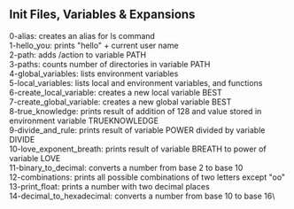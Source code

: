 ## Init Files, Variables & Expansions
0-alias: creates an alias for ls command\
1-hello_you: prints "hello" + current user name\
2-path: adds /action to variable PATH\
3-paths: counts number of directories in variable PATH\
4-global_variables: lists environment variables\
5-local_variables: lists local and environment variables, and functions\
6-create_local_variable: creates a new local variable BEST\
7-create_global_variable: creates a new global variable BEST\
8-true_knowledge: prints result of addition of 128 and value stored in environment variable TRUEKNOWLEDGE\
9-divide_and_rule:  prints result of variable POWER divided by variable DIVIDE\
10-love_exponent_breath: prints result of variable BREATH to power of variable LOVE\
11-binary_to_decimal: converts a number from base 2 to base 10\
12-combinations: prints all possible combinations of two letters except "oo"\
13-print_float: prints a number with two decimal places\
14-decimal_to_hexadecimal: converts a number from base 10 to base 16\
